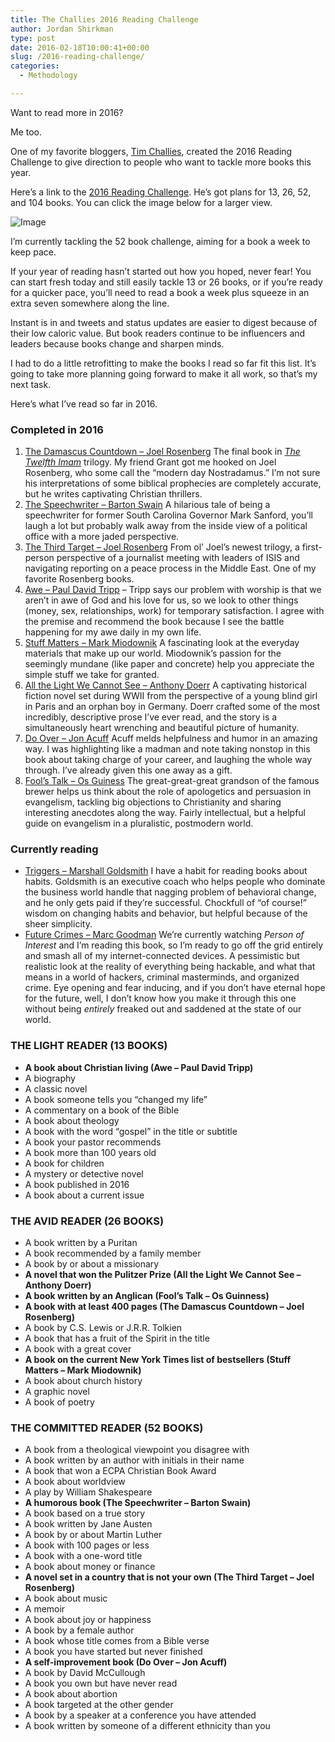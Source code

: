 ```yaml
---
title: The Challies 2016 Reading Challenge
author: Jordan Shirkman
type: post
date: 2016-02-18T10:00:41+00:00
slug: /2016-reading-challenge/
categories:
  - Methodology

---
```

Want to read more in 2016?

Me too.

One of my favorite bloggers, [Tim Challies](http://challies.org), created the 2016 Reading Challenge to give direction to people who want to tackle more books this year.

Here’s a link to the [2016 Reading Challenge](http://www.challies.com/resources/the-2016-reading-challenge). He’s got plans for 13, 26, 52, and 104 books. You can click the image below for a larger view.

![Image](/images/web-2016-reading-challenge-red-700x933.jpeg)

I’m currently tackling the 52 book challenge, aiming for a book a week to keep pace.

If your year of reading hasn’t started out how you hoped, never fear! You can start fresh today and still easily tackle 13 or 26 books, or if you’re ready for a quicker pace, you’ll need to read a book a week plus squeeze in an extra seven somewhere along the line.

Instant is in and tweets and status updates are easier to digest because of their low caloric value. But book readers continue to be influencers and leaders because books change and sharpen minds.

I had to do a little retrofitting to make the books I read so far fit this list. It’s going to take more planning going forward to make it all work, so that’s my next task.

Here’s what I’ve read so far in 2016.

### Completed in 2016

  1. [The Damascus Countdown – Joel Rosenberg](http://amzn.to/1Xx4g6B) The final book in _[The Twelfth Imam](http://www.amazon.com/The-Twelfth-Imam-Joel-Rosenberg/dp/1414311648/ref=pd_bxgy_14_img_3?ie=UTF8&refRID=12HGZZ003FCQGBH8AMDT)_ trilogy. My friend Grant got me hooked on Joel Rosenberg, who some call the “modern day Nostradamus.” I’m not sure his interpretations of some biblical prophecies are completely accurate, but he writes captivating Christian thrillers.
  2. [The Speechwriter – Barton Swain](http://amzn.to/1Q0Oa3I) A hilarious tale of being a speechwriter for former South Carolina Governor Mark Sanford, you’ll laugh a lot but probably walk away from the inside view of a political office with a more jaded perspective.
  3. [The Third Target – Joel Rosenberg](http://amzn.to/1oIGjgY) From ol’ Joel’s newest trilogy, a first-person perspective of a journalist meeting with leaders of ISIS and navigating reporting on a peace process in the Middle East. One of my favorite Rosenberg books.
  4. [Awe – Paul David Tripp](http://amzn.to/1ooTPpY) – Tripp says our problem with worship is that we aren’t in awe of God and his love for us, so we look to other things (money, sex, relationships, work) for temporary satisfaction. I agree with the premise and recommend the book because I see the battle happening for my awe daily in my own life.
  5. [Stuff Matters – Mark Miodownik](http://amzn.to/1oIG5Xb) A fascinating look at the everyday materials that make up our world. Miodownik’s passion for the seemingly mundane (like paper and concrete) help you appreciate the simple stuff we take for granted.
  6. [All the Light We Cannot See &#8211; Anthony Doerr](http://amzn.to/1Q0NT0q) A captivating historical fiction novel set during WWII from the perspective of a young blind girl in Paris and an orphan boy in Germany. Doerr crafted some of the most incredibly, descriptive prose I’ve ever read, and the story is a simultaneously heart wrenching and beautiful picture of humanity.
  7. [Do Over &#8211; Jon Acuff](http://amzn.to/1Q0NRpv) Acuff melds helpfulness and humor in an amazing way. I was highlighting like a madman and note taking nonstop in this book about taking charge of your career, and laughing the whole way through. I’ve already given this one away as a gift.
  8. [Fool’s Talk &#8211; Os Guiness](http://amzn.to/1oIG3OQ) The great-great-great grandson of the famous brewer helps us think about the role of apologetics and persuasion in evangelism, tackling big objections to Christianity and sharing interesting anecdotes along the way. Fairly intellectual, but a helpful guide on evangelism in a pluralistic, postmodern world.

### Currently reading

  * [Triggers – Marshall Goldsmith](http://amzn.to/1Q0NLOI) I have a habit for reading books about habits. Goldsmith is an executive coach who helps people who dominate the business world handle that nagging problem of behavioral change, and he only gets paid if they’re successful. Chockfull of “of course!” wisdom on changing habits and behavior, but helpful because of the sheer simplicity.
  * [Future Crimes &#8211; Marc Goodman](http://amzn.to/1Xx3SVJ) We’re currently watching _Person of Interest_ and I’m reading this book, so I’m ready to go off the grid entirely and smash all of my internet-connected devices. A pessimistic but realistic look at the reality of everything being hackable, and what that means in a world of hackers, criminal masterminds, and organized crime. Eye opening and fear inducing, and if you don’t have eternal hope for the future, well, I don’t know how you make it through this one without being _entirely_ freaked out and saddened at the state of our world.

### THE LIGHT READER (13 BOOKS)

  * **A book about Christian living (Awe – Paul David Tripp)**
  * A biography
  * A classic novel
  * A book someone tells you “changed my life”
  * A commentary on a book of the Bible
  * A book about theology
  * A book with the word “gospel” in the title or subtitle
  * A book your pastor recommends
  * A book more than 100 years old
  * A book for children
  * A mystery or detective novel
  * A book published in 2016
  * A book about a current issue

### THE AVID READER (26 BOOKS)

  * A book written by a Puritan
  * A book recommended by a family member
  * A book by or about a missionary
  * **A novel that won the Pulitzer Prize (All the Light We Cannot See – Anthony Doerr)**
  * **A book written by an Anglican (Fool’s Talk – Os Guinness)**
  * **A book with at least 400 pages (The Damascus Countdown – Joel Rosenberg)**
  * A book by C.S. Lewis or J.R.R. Tolkien
  * A book that has a fruit of the Spirit in the title
  * A book with a great cover
  * **A book on the current New York Times list of bestsellers (Stuff Matters – Mark Miodownik)**
  * A book about church history
  * A graphic novel
  * A book of poetry

### THE COMMITTED READER (52 BOOKS)

  * A book from a theological viewpoint you disagree with
  * A book written by an author with initials in their name
  * A book that won a ECPA Christian Book Award
  * A book about worldview
  * A play by William Shakespeare
  * **A humorous book (The Speechwriter – Barton Swain)**
  * A book based on a true story
  * A book written by Jane Austen
  * A book by or about Martin Luther
  * A book with 100 pages or less
  * A book with a one-word title
  * A book about money or finance
  * **A novel set in a country that is not your own (The Third Target – Joel Rosenberg)**
  * A book about music
  * A memoir
  * A book about joy or happiness
  * A book by a female author
  * A book whose title comes from a Bible verse
  * A book you have started but never finished
  * **A self-improvement book (Do Over – Jon Acuff)**
  * A book by David McCullough
  * A book you own but have never read
  * A book about abortion
  * A book targeted at the other gender
  * A book by a speaker at a conference you have attended
  * A book written by someone of a different ethnicity than you
